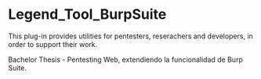 # Legend_Tool_BurpSuite
This plug-in provides utilities for pentesters, reserachers and developers, in order to support their work.

Bachelor Thesis - Pentesting Web, extendiendo la funcionalidad de Burp Suite. 

